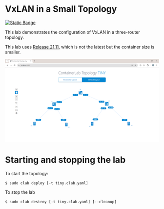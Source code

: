 # VxLAN in a Small Topology

[![Static Badge](https://img.shields.io/badge/Docs-github.io-blue)](https://martimy.github.io/clab_srl_dcn)

This lab demonstrates the configuration of VxLAN in a three-router topology.

This lab uses [Release 21.11](https://documentation.nokia.com/srlinux/21-11/index.html), which is not the latest but the container size is smaller.


![Lab Topology #2](../docs/tiny_topo.png)


# Starting and stopping the lab

To start the topology:

```
$ sudo clab deploy [-t tiny.clab.yaml]
```

To stop the lab

```
$ sudo clab destroy [-t tiny.clab.yaml] [--cleanup]
```
